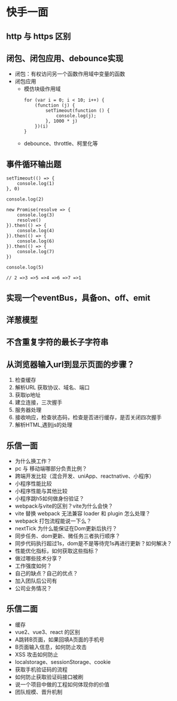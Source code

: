 # 快手一面
## http 与 https 区别
## 闭包、闭包应用、debounce实现
- 闭包：有权访问另一个函数作用域中变量的函数
- 闭包应用
  - 模仿块级作用域
    ```
    for (var i = 0; i < 10; i++) {
        (function (j) {
            setTimeout(function () {
                console.log(j);
            }, 1000 * j)
        })(i)
    }
    ```
  - debounce、throttle、柯里化等
## 事件循环输出题
```
setTimeout(() => {
    console.log(1)
}, 0)

console.log(2)

new Promise(resolve => {
    console.log(3)
    resolve()
}).then(() => {
    console.log(4)
}).then(() => {
    console.log(6)
}).then(() => {
    console.log(7)
})

console.log(5)

// 2 =>3 =>5 =>4 =>6 =>7 =>1
```
## 实现一个eventBus，具备on、off、emit
## 洋葱模型
## 不含重复字符的最长子字符串
## 从浏览器输入url到显示页面的步骤？
1. 检查缓存
2. 解析URL 获取协议、域名、端口
3. 获取ip地址
4. 建立连接，三次握手
5. 服务器处理
6. 接收响应，检查状态码，检查是否进行缓存，是否关闭四次握手
7. 解析HTML,遇到js的处理

## 乐信一面
- 为什么换工作？
- pc 与 移动端哪部分负责比例？
- 跨端开发比较（混合开发、uniApp、reactnative、小程序）
- 小程序性能比较
- 小程序性能与其他比较
- 小程序跳h5如何做身份验证？
- webpack与vite的区别？vite为什么会快？
- vite 替换 webpack 无法兼容 loader 和 plugin 怎么处理？
- webpack 打包流程能说一下么？
- nextTick 为什么能保证在Dom更新后执行？
- 同步任务、dom更新、微任务三者执行顺序？
- 同步代码执行超过1s，dom是不是等待完1s再进行更新？如何解决？
- 性能优化指标，如何获取这些指标？
- 做过哪些技术分享？
- 工作强度如何？
- 自己的缺点？自己的优点？
- 加入团队后公司有
- 公司业务情况？

## 乐信二面
- 缓存
- vue2、vue3、react 的区别
- A跳转B页面，如果回填A页面的手机号
- B页面输入信息，如何防止攻击
- XSS 攻击如何防止
- localstorage、sessionStorage、cookie
- 获取手机验证码的流程
- 如何防止获取验证码接口被刷
- 说一个项目中做的工程如何体现你的价值
- 团队规模、晋升机制

